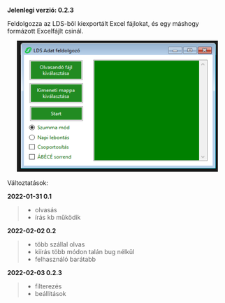**Jelenlegi verzió: 0.2.3**

Feldolgozza az LDS-ből kiexportált Excel fájlokat, és egy máshogy formázott Excelfájlt csinál.

<p align="center">
  <img width="460" height="300" src="https://github.com/Wold0110/LDS_Feldolgozo/blob/master/img/mainform.png?raw=true">
</p>

Változtatások:

**2022-01-31 0.1**
> * olvasás
> * írás
> kb működik

**2022-02-02 0.2**
> * több szállal olvas
> * kiírás több módon talán bug nélkül
> * felhasználó barátabb

**2022-02-03 0.2.3**
> * filterezés
> * beállítások